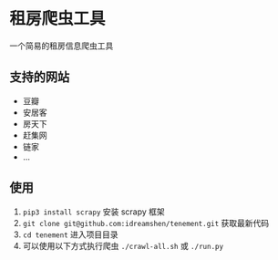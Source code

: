 # 租房爬虫工具
一个简易的租房信息爬虫工具

## 支持的网站
* 豆瓣
* 安居客
* 房天下
* 赶集网
* 链家
* ...

## 使用
1. `pip3 install scrapy` 安装 scrapy 框架
2. `git clone git@github.com:idreamshen/tenement.git` 获取最新代码
3. `cd tenement` 进入项目目录
4. 可以使用以下方式执行爬虫 `./crawl-all.sh` 或 `./run.py`